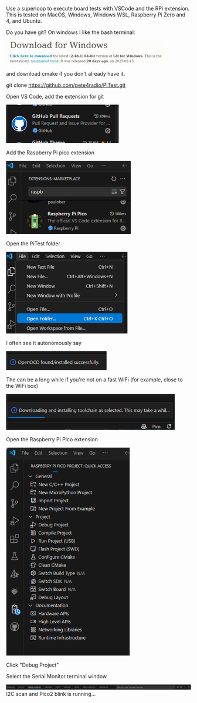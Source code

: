 Use a superloop to execute board tests with VSCode and the RPi
extension. This is tested on MacOS, Windows, Windows WSL, Raspberry Pi
Zero and 4, and Ubuntu.

Do you have git?  On windows I like the bash terminal:

![](Pictures/windowsgit.png)

and download cmake if you don't already have it.

git clone <https://github.com/pete4radio/PiTest.git>

Open VS Code, add the extension for git

![](Pictures/gitextension.png)

Add the Raspberry Pi pico extension

![](Pictures/rpiextension.png)

Open the PiTest folder

![](Pictures/openfolder.png)


I often see it autonomously say

![](Pictures/openocdinstalled.png)

The can be a long while if you're not on a fast WiFi (for example, close
to the WiFi box)

![](Pictures/downloading.png)

Open the Raspberry Pi Pico extension

![](Pictures/rpiextmenu.png)

Click "Debug Project"

Select the Serial Monitor terminal window

![](Pictures/serialmonitor.png)
I2C scan and Pico2 blink is running...
